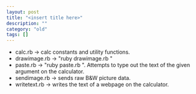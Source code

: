 ```yaml
---
layout: post
title: "<insert title here>"
description: ""
category: "old"
tags: []
---
```



* calc.rb -> calc constants and utility functions.
* drawimage.rb -> "ruby drawimage.rb <name of pic>"
* paste.rb -> "ruby paste.rb <data>". Attempts to type out the text of the given argument on the calculator.
* sendimage.rb -> sends raw B&W picture data.
* writetext.rb -> writes the text of a webpage on the calculator.
